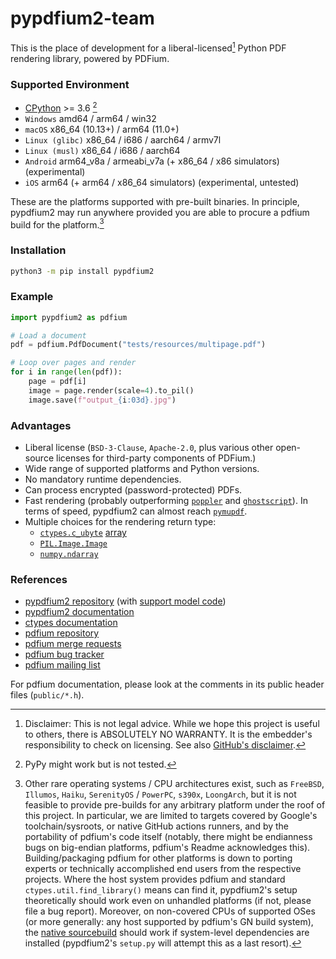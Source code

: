 <!-- SPDX-FileCopyrightText: 2025 geisserml <geisserml@gmail.com> -->
<!-- SPDX-License-Identifier: CC-BY-4.0 -->

# pypdfium2-team

This is the place of development for a liberal-licensed[^1] Python PDF rendering library, powered by PDFium.


### Supported Environment

* [CPython](https://github.com/python/cpython) >= 3.6 [^2]
* `Windows` amd64 / arm64 / win32
* `macOS` x86_64 (10.13+) / arm64 (11.0+)
* `Linux (glibc)` x86_64 / i686 / aarch64 / armv7l
* `Linux (musl)` x86_64 / i686 / aarch64
* `Android` arm64_v8a / armeabi_v7a (+ x86_64 / x86 simulators) (experimental)
* `iOS` arm64 (+ arm64 / x86_64 simulators) (experimental, untested)

These are the platforms supported with pre-built binaries.
In principle, pypdfium2 may run anywhere provided you are able to procure a pdfium build for the platform.[^3]


### Installation

```bash
python3 -m pip install pypdfium2
```


### Example

```python
import pypdfium2 as pdfium

# Load a document
pdf = pdfium.PdfDocument("tests/resources/multipage.pdf")

# Loop over pages and render
for i in range(len(pdf)):
    page = pdf[i]
    image = page.render(scale=4).to_pil()
    image.save(f"output_{i:03d}.jpg")
```


### Advantages

* Liberal license (`BSD-3-Clause`, `Apache-2.0`, plus various other open-source licenses for third-party components of PDFium.)
* Wide range of supported platforms and Python versions.
* No mandatory runtime dependencies.
* Can process encrypted (password-protected) PDFs.
* Fast rendering (probably outperforming [`poppler`](https://gitlab.freedesktop.org/poppler/poppler) and [`ghostscript`](https://github.com/ArtifexSoftware/ghostpdl)). In terms of speed, pypdfium2 can almost reach [`pymupdf`](https://github.com/pymupdf/PyMuPDF).
* Multiple choices for the rendering return type:
    * [`ctypes.c_ubyte`](https://docs.python.org/3/library/ctypes.html#fundamental-data-types) [array](https://docs.python.org/3/library/ctypes.html#arrays)
    * [`PIL.Image.Image`](https://pillow.readthedocs.io/en/stable/reference/Image.html#PIL.Image.Image)
    * [`numpy.ndarray`](https://numpy.org/doc/stable/reference/generated/numpy.ndarray.html)


### References

* [pypdfium2 repository](https://github.com/pypdfium2-team/pypdfium2) (with [support model code](https://github.com/pypdfium2-team/pypdfium2/tree/main/src/pypdfium2/_helpers))
* [pypdfium2 documentation](https://pypdfium2.readthedocs.io/en/stable/)
* [ctypes documentation](https://docs.python.org/3/library/ctypes.html)
* [pdfium repository](https://pdfium.googlesource.com/pdfium/+/refs/heads/main)
* [pdfium merge requests](https://pdfium-review.googlesource.com/)
* [pdfium bug tracker](https://bugs.chromium.org/p/pdfium/issues/list)
* [pdfium mailing list](https://groups.google.com/g/pdfium)

For pdfium documentation, please look at the comments in its public header files (`public/*.h`).

[^1]: Disclaimer: This is not legal advice. While we hope this project is useful to others, there is ABSOLUTELY NO WARRANTY. It is the embedder's responsibility to check on licensing. See also [GitHub's disclaimer](https://docs.github.com/en/repositories/managing-your-repositorys-settings-and-features/customizing-your-repository/licensing-a-repository#disclaimer).
[^2]: PyPy might work but is not tested.
[^3]: Other rare operating systems / CPU architectures exist, such as `FreeBSD`, `Illumos`, `Haiku`, `SerenityOS` / `PowerPC`, `s390x`, `LoongArch`, but it is not feasible to provide pre-builds for any arbitrary platform under the roof of this project. In particular, we are limited to targets covered by Google's toolchain/sysroots, or native GitHub actions runners, and by the portability of pdfium's code itself (notably, there might be endianness bugs on big-endian platforms, pdfium's Readme acknowledges this). Building/packaging pdfium for other platforms is down to porting experts or technically accomplished end users from the respective projects. Where the host system provides pdfium and standard `ctypes.util.find_library()` means can find it, pypdfium2's setup theoretically should work even on unhandled platforms (if not, please file a bug report). Moreover, on non-covered CPUs of supported OSes (or more generally: any host supported by pdfium's GN build system), the [native sourcebuild](https://github.com/pypdfium2-team/pypdfium2?tab=readme-ov-file#install-source-selfbuilt) should work if system-level dependencies are installed (pypdfium2's `setup.py` will attempt this as a last resort).
